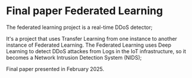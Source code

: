 # Final paper Federated Learning
The federated learning project is a real-time DDoS detector;

It's a project that uses Transfer Learning from one instance to another instance of Federated Learning. The Federated Learning uses Deep Learning to detect DDoS attackes from Logs in the IoT infrastructure, so it becomes a Network Intrusion Detection System (NIDS);

Final paper presented in February 2025.
